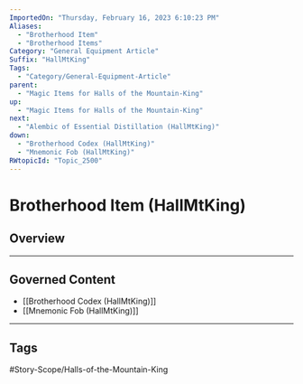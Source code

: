 ```yaml
---
ImportedOn: "Thursday, February 16, 2023 6:10:23 PM"
Aliases:
  - "Brotherhood Item"
  - "Brotherhood Items"
Category: "General Equipment Article"
Suffix: "HallMtKing"
Tags:
  - "Category/General-Equipment-Article"
parent:
  - "Magic Items for Halls of the Mountain-King"
up:
  - "Magic Items for Halls of the Mountain-King"
next:
  - "Alembic of Essential Distillation (HallMtKing)"
down:
  - "Brotherhood Codex (HallMtKing)"
  - "Mnemonic Fob (HallMtKing)"
RWtopicId: "Topic_2500"
---
```

# Brotherhood Item (HallMtKing)
## Overview
---
## Governed Content
- [[Brotherhood Codex (HallMtKing)]]
- [[Mnemonic Fob (HallMtKing)]]


---
## Tags
#Story-Scope/Halls-of-the-Mountain-King

